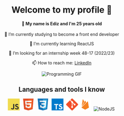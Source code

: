 <div align="center">

# Welcome to my profile  👋

#### 🧍 My name is Ediz and I'm 25 years old

🔭 I’m currently studying to become a front end developer

🌱 I’m currently learning ReactJS

🤔 I’m looking for an internship week 48-17 (2022/23)

📫 How to reach me: [LinkedIn](https://www.linkedin.com/in/edizmehmet/)

![Programming GIF](https://c.tenor.com/GfSX-u7VGM4AAAAC/coding.gif)

## Languages and tools I know



<div>  <img src="https://raw.githubusercontent.com/devicons/devicon/master/icons/javascript/javascript-original.svg" title="JavaScript" alt="JavaScript" width="40" height="40"/>&nbsp;
    <img src="https://raw.githubusercontent.com/devicons/devicon/master/icons/html5/html5-original.svg" title="HTML5" alt="HTML5" width="40" height="40"/>&nbsp;
  <img src="https://raw.githubusercontent.com/devicons/devicon/master/icons/css3/css3-original.svg"  title="CSS3" alt="CSS" width="40" height="40"/>&nbsp;
    <img src="https://raw.githubusercontent.com/devicons/devicon/master/icons/typescript/typescript-original.svg" title="Typescript" alt="Typescript" width="40" height="40"/>&nbsp;
    <img src="https://raw.githubusercontent.com/devicons/devicon/master/icons/git/git-original.svg" title="Git" **alt="Git" width="40" height="40"/>
  <img src="https://raw.githubusercontent.com/devicons/devicon/master/icons/firebase/firebase-plain.svg" title="Firebase" alt="Firebase" width="40" height="40"/>&nbsp;
    <img src"https://raw.githubusercontent.com/devicons/devicon/master/icons/nodejs/nodejs-plain.svg" title="Nodejs" alt="NodeJS" width="40" height="40"/>&nbsp;

</div>

<!--
**edzonee/edzonee** is a ✨ _special_ ✨ repository because its `README.md` (this file) appears on your GitHub profile.

Here are some ideas to get you started:

- 🔭 I’m currently working on ...
- 🌱 I’m currently learning ...
- 👯 I’m looking to collaborate on ...
- 🤔 I’m looking for help with ...
- 💬 Ask me about ...
- 📫 How to reach me: ...
- 😄 Pronouns: ...
- ⚡ Fun fact: ...
- -->
